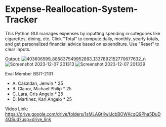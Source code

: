 # Expense-Reallocation-System-Tracker
This Python GUI manages expenses by inputting spending in categories like cigarettes, dining, etc. Click "Total" to compute daily, monthly, yearly totals, and get personalized financial advice based on expenditure. Use "Reset" to clear inputs.

Output:
![403606599_885837549952883_1337892152770677632_n](https://github.com/Ba-po/Expense-Reallocation-System-Tracker/assets/119027629/0e36cfaa-818c-4169-9c3f-7cabdd377391)
![Screenshot 2023-12-07 201313](https://github.com/Ba-po/Expense-Reallocation-System-Tracker/assets/119027629/cbde0a55-756e-4198-9e41-f70f6fcc1df9)
![Screenshot 2023-12-07 201339](https://github.com/Ba-po/Expense-Reallocation-System-Tracker/assets/119027629/f634af69-7038-4b72-87a7-09c8d53792ea)

Eval Member BSIT-2101
- A. Casaldan, Jerwin * 25
- B. Clanor, Michael Philip * 25
- C. Lara, Cris Angelo * 25
- D. Martinez, Karl Angelo * 25


  
Video Link:
https://drive.google.com/drive/folders/1sMLAGtKwlJcbBOWKcgQ9Pha5DuD4QSud?usp=drive_link
